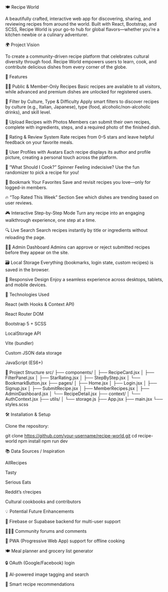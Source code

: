 🍽️ Recipe World

A beautifully crafted, interactive web app for discovering, sharing, and reviewing recipes from around the world. Built with React, Bootstrap, and SCSS, Recipe World is your go-to hub for global flavors—whether you're a kitchen newbie or a culinary adventurer.

🌍 Project Vision

To create a community-driven recipe platform that celebrates cultural diversity through food. Recipe World empowers users to learn, cook, and contribute delicious dishes from every corner of the globe.

🚀 Features

👨‍🍳 Public & Member-Only Recipes
Basic recipes are available to all visitors, while advanced and premium dishes are unlocked for registered users.

🧾 Filter by Culture, Type & Difficulty
Apply smart filters to discover recipes by culture (e.g., Italian, Japanese), type (food, alcoholic/non-alcoholic drinks), and skill level.

📸 Upload Recipes with Photos
Members can submit their own recipes, complete with ingredients, steps, and a required photo of the finished dish.

🌟 Rating & Review System
Rate recipes from 0–5 stars and leave helpful feedback on your favorite meals.

👤 User Profiles with Avatars
Each recipe displays its author and profile picture, creating a personal touch across the platform.

🎲 “What Should I Cook?” Spinner
Feeling indecisive? Use the fun randomizer to pick a recipe for you!

💾 Bookmark Your Favorites
Save and revisit recipes you love—only for logged-in members.

🔥 “Top Rated This Week” Section
See which dishes are trending based on user reviews.

🎮 Interactive Step-by-Step Mode
Turn any recipe into an engaging walkthrough experience, one step at a time.

🔍 Live Search
Search recipes instantly by title or ingredients without reloading the page.

🧑‍🍳 Admin Dashboard
Admins can approve or reject submitted recipes before they appear on the site.

🗃️ Local Storage
Everything (bookmarks, login state, custom recipes) is saved in the browser.

📱 Responsive Design
Enjoy a seamless experience across desktops, tablets, and mobile devices.

🧪 Technologies Used

React (with Hooks & Context API)

React Router DOM

Bootstrap 5 + SCSS

LocalStorage API

Vite (bundler)

Custom JSON data storage

JavaScript (ES6+)

📁 Project Structure
src/
├── components/
│   ├── RecipeCard.jsx
│   ├── FilterPanel.jsx
│   ├── StarRating.jsx
│   ├── StepByStep.jsx
│   └── BookmarkButton.jsx
├── pages/
│   ├── Home.jsx
│   ├── Login.jsx
│   ├── Signup.jsx
│   ├── SubmitRecipe.jsx
│   ├── MemberRecipes.jsx
│   ├── AdminDashboard.jsx
│   └── RecipeDetail.jsx
├── context/
│   └── AuthContext.jsx
├── utils/
│   └── storage.js
├── App.jsx
├── main.jsx
└── styles.scss

🛠️ Installation & Setup

Clone the repository:

git clone https://github.com/your-username/recipe-world.git
cd recipe-world
npm install
npm run dev

📚 Data Sources / Inspiration

AllRecipes

Tasty

Serious Eats

Reddit’s r/recipes

Cultural cookbooks and contributors

💡 Potential Future Enhancements

🧾 Firebase or Supabase backend for multi-user support

🧑‍🤝‍🧑 Community forums and comments

📱 PWA (Progressive Web App) support for offline cooking

🍽️ Meal planner and grocery list generator

🔒 OAuth (Google/Facebook) login

📸 AI-powered image tagging and search

🧠 Smart recipe recommendations